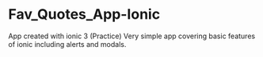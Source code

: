 # Fav_Quotes_App-Ionic
App created with ionic 3 (Practice)
Very simple app covering basic features of ionic including alerts and modals.
